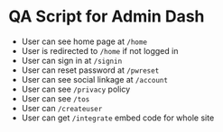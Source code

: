 # QA Script for Admin Dash

- User can see home page at `/home`
- User is redirected to `/home` if not logged in
- User can sign in at `/signin`
- User can reset password at `/pwreset`
- User can see social linkage at `/account`
- User can see `/privacy` policy
- User can see `/tos`
- User can `/createuser`
- User can get `/integrate` embed code for whole site
